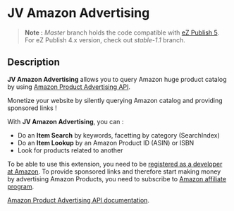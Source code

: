 # JV Amazon Advertising

> **Note :** *Master* branch holds the code compatible with [eZ Publish
> 5](http://github.com/ezsystems/ezpublish5).
> For eZ Publish 4.x version, check out *stable-1.1* branch.

## Description
**JV Amazon Advertising** allows you to query Amazon huge product catalog by using 
[Amazon Product Advertising API](http://docs.amazonwebservices.com/AWSECommerceService/latest/DG/Welcome.html).

Monetize your website by silently querying Amazon catalog and providing sponsored links !

With **JV Amazon Advertising**, you can :

- Do an **Item Search** by keywords, facetting by category (SearchIndex)
- Do an **Item Lookup** by an Amazon Product ID (ASIN) or ISBN
- Look for products related to another

To be able to use this extension, you need to be [registered as a developer at Amazon](https://affiliate-program.amazon.com/gp/advertising/api/detail/main.html).
To provide sponsored links and therefore start making money by advertising Amazon Products, 
you need to subscribe to [Amazon affiliate program](https://affiliate-program.amazon.com/).

[Amazon Product Advertising API documentation](http://docs.amazonwebservices.com/AWSECommerceService/latest/DG/).
